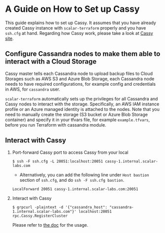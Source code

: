 # A Guide on How to Set up Cassy

This guide explains how to set up Cassy.
It assumes that you have already created Cassy instance with `scalar-terraform` properly and you have `ssh.cfg` at hand. Regarding how Cassy work, please take a look at [Cassy site](https://github.com/scalar-labs/cassy).

## Configure Cassandra nodes to make them able to interact with a Cloud Storage

Cassy master tells each Cassandra node to upload backup files to Cloud Storages such as AWS S3 and Azure Blob Storage, each Cassandra node needs to have required configurations, for example config and credentials in AWS, for `cassandra` user.

`scalar-terraform` automatically sets up the privileges for all Cassandra and Cassy nodes to interact with the storage.
Specifically, an AWS IAM instance profile or an Azure managed identity is attached to the nodes.
Note that you need to manually create the storage (S3 bucket or Azure Blob Storage container) and specify it in your tfvars file, for example `example.tfvars`,  before you run Terraform with cassandra module.

## Interact with Cassy

1. Port-forward Cassy port to access Cassy from your local
    ```
    $ ssh -F ssh.cfg -L 20051:localhost:20051 cassy-1.internal.scalar-labs.com
    ```
    * Alternatively, you can add the following line under `Host bastion` section of `ssh.cfg`, and do `ssh -F ssh.cfg bastion`.
    ```
    LocalForward 20051 cassy-1.internal.scalar-labs.com:20051
    ```

1. Interact with Cassy
    ```
    $ grpcurl -plaintext -d '{"cassandra_host": "cassandra-1.internal.scalar-labs.com"}' localhost:20051 rpc.Cassy.RegisterCluster
    ```

    Please refer to [the doc](https://github.com/scalar-labs/cassy/blob/master/README.md) for the usage.
